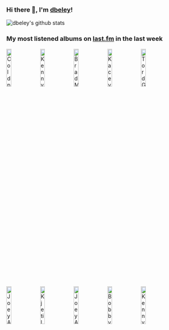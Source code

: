 ### Hi there 👋, I'm [dbeley](https://dbeley.ovh/en)!

![dbeley's github stats](https://github-readme-stats.vercel.app/api?username=dbeley)

### My most listened albums on [last.fm](https://www.last.fm/user/d_beley) in the last week

[<img src='https://lastfm.freetls.fastly.net/i/u/300x300/fce31d4841bc76861f5ff024281c61d6.png' width='16%' height='16%' alt='Coldplay - Music of the Spheres'>](https://www.last.fm/music/coldplay/music%2bof%2bthe%2bspheres)&nbsp;
[<img src='https://lastfm.freetls.fastly.net/i/u/300x300/dbdd94e78d771f9cd05420b37a1fec8e.jpg' width='16%' height='16%' alt='Kenny Barron - The Only One'>](https://www.last.fm/music/kenny%2bbarron/the%2bonly%2bone)&nbsp;
[<img src='https://lastfm.freetls.fastly.net/i/u/300x300/ad31f768337cec94d967d6c75236f529.jpg' width='16%' height='16%' alt='Brad Mehldau - Finding Gabriel'>](https://www.last.fm/music/brad%2bmehldau/finding%2bgabriel)&nbsp;
[<img src='https://lastfm.freetls.fastly.net/i/u/300x300/e1fc9729a547c6bc45464ffc0fad2aa3.png' width='16%' height='16%' alt='Kacey Musgraves - Same Trailer Different Park'>](https://www.last.fm/music/kacey%2bmusgraves/same%2btrailer%2bdifferent%2bpark)&nbsp;
[<img src='https://lastfm.freetls.fastly.net/i/u/300x300/956cdf1150cdf92740367cbf368d7fc3.jpg' width='16%' height='16%' alt='Tord Gustavsen Trio - The Other Side'>](https://www.last.fm/music/tord%2bgustavsen%2btrio/the%2bother%2bside)&nbsp;
<br>
[<img src='https://lastfm.freetls.fastly.net/i/u/300x300/e1d3747cc9f71cbe641fa0e70df08b27.jpg' width='16%' height='16%' alt='Joey Alexander - Warna'>](https://www.last.fm/music/joey%2balexander/warna)&nbsp;
[<img src='https://lastfm.freetls.fastly.net/i/u/300x300/d0ac9bbe0b6a076cdf488bb099903d2b.jpg' width='16%' height='16%' alt='Kjetil Mulelid Trio - Who Do You Love the Most?'>](https://www.last.fm/music/kjetil%2bmulelid%2btrio/who%2bdo%2byou%2blove%2bthe%2bmost%253f)&nbsp;
[<img src='https://lastfm.freetls.fastly.net/i/u/300x300/5ad48dc05bce582da9076240ff97d62a.jpg' width='16%' height='16%' alt='Joey Alexander - Origin'>](https://www.last.fm/music/joey%2balexander/origin)&nbsp;
[<img src='https://lastfm.freetls.fastly.net/i/u/300x300/9f2d13adedefed75eba2f545fc65659d.jpg' width='16%' height='16%' alt='Bobby Timmons - This Here Is Bobby Timmons'>](https://www.last.fm/music/bobby%2btimmons/this%2bhere%2bis%2bbobby%2btimmons)&nbsp;
[<img src='https://lastfm.freetls.fastly.net/i/u/300x300/e753d921d978d1db8de127a3fa0e9f9d.jpg' width='16%' height='16%' alt='Kenny Barron - At the Piano'>](https://www.last.fm/music/kenny%2bbarron/at%2bthe%2bpiano)&nbsp;
<br>
